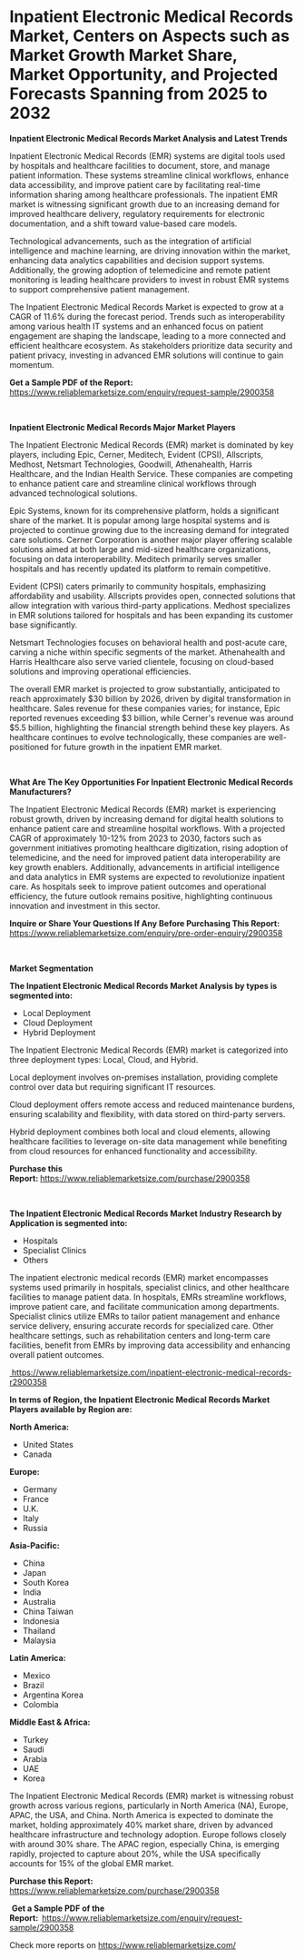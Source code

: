 <p><h1>Inpatient Electronic Medical Records Market, Centers on Aspects such as Market Growth Market Share, Market Opportunity, and Projected Forecasts Spanning from 2025 to 2032</h1></p><p><strong>Inpatient Electronic Medical Records Market Analysis and Latest Trends</strong></p>
<p><p>Inpatient Electronic Medical Records (EMR) systems are digital tools used by hospitals and healthcare facilities to document, store, and manage patient information. These systems streamline clinical workflows, enhance data accessibility, and improve patient care by facilitating real-time information sharing among healthcare professionals. The inpatient EMR market is witnessing significant growth due to an increasing demand for improved healthcare delivery, regulatory requirements for electronic documentation, and a shift toward value-based care models.</p><p>Technological advancements, such as the integration of artificial intelligence and machine learning, are driving innovation within the market, enhancing data analytics capabilities and decision support systems. Additionally, the growing adoption of telemedicine and remote patient monitoring is leading healthcare providers to invest in robust EMR systems to support comprehensive patient management.</p><p>The Inpatient Electronic Medical Records Market is expected to grow at a CAGR of 11.6% during the forecast period. Trends such as interoperability among various health IT systems and an enhanced focus on patient engagement are shaping the landscape, leading to a more connected and efficient healthcare ecosystem. As stakeholders prioritize data security and patient privacy, investing in advanced EMR solutions will continue to gain momentum.</p></p>
<p><strong>Get a Sample PDF of the Report:&nbsp;</strong> <a href="https://www.reliablemarketsize.com/enquiry/request-sample/2900358?utm_campaign=3131&utm_medium=2&utm_source=Github&utm_content=ia&utm_term=16032025&utm_id=inpatient-electronic-medical-records">https://www.reliablemarketsize.com/enquiry/request-sample/2900358</a></p>
<p>&nbsp;</p>
<p><strong>Inpatient Electronic Medical Records Major Market Players</strong></p>
<p><p>The Inpatient Electronic Medical Records (EMR) market is dominated by key players, including Epic, Cerner, Meditech, Evident (CPSI), Allscripts, Medhost, Netsmart Technologies, Goodwill, Athenahealth, Harris Healthcare, and the Indian Health Service. These companies are competing to enhance patient care and streamline clinical workflows through advanced technological solutions.</p><p>Epic Systems, known for its comprehensive platform, holds a significant share of the market. It is popular among large hospital systems and is projected to continue growing due to the increasing demand for integrated care solutions. Cerner Corporation is another major player offering scalable solutions aimed at both large and mid-sized healthcare organizations, focusing on data interoperability. Meditech primarily serves smaller hospitals and has recently updated its platform to remain competitive.</p><p>Evident (CPSI) caters primarily to community hospitals, emphasizing affordability and usability. Allscripts provides open, connected solutions that allow integration with various third-party applications. Medhost specializes in EMR solutions tailored for hospitals and has been expanding its customer base significantly.</p><p>Netsmart Technologies focuses on behavioral health and post-acute care, carving a niche within specific segments of the market. Athenahealth and Harris Healthcare also serve varied clientele, focusing on cloud-based solutions and improving operational efficiencies.</p><p>The overall EMR market is projected to grow substantially, anticipated to reach approximately $30 billion by 2026, driven by digital transformation in healthcare. Sales revenue for these companies varies; for instance, Epic reported revenues exceeding $3 billion, while Cerner's revenue was around $5.5 billion, highlighting the financial strength behind these key players. As healthcare continues to evolve technologically, these companies are well-positioned for future growth in the inpatient EMR market.</p></p>
<p>&nbsp;</p>
<p><strong>What Are The Key Opportunities For Inpatient Electronic Medical Records Manufacturers?</strong></p>
<p><p>The Inpatient Electronic Medical Records (EMR) market is experiencing robust growth, driven by increasing demand for digital health solutions to enhance patient care and streamline hospital workflows. With a projected CAGR of approximately 10-12% from 2023 to 2030, factors such as government initiatives promoting healthcare digitization, rising adoption of telemedicine, and the need for improved patient data interoperability are key growth enablers. Additionally, advancements in artificial intelligence and data analytics in EMR systems are expected to revolutionize inpatient care. As hospitals seek to improve patient outcomes and operational efficiency, the future outlook remains positive, highlighting continuous innovation and investment in this sector.</p></p>
<p><strong>Inquire or Share Your Questions If Any Before Purchasing This Report:</strong> <a href="https://www.reliablemarketsize.com/enquiry/pre-order-enquiry/2900358?utm_campaign=3131&utm_medium=2&utm_source=Github&utm_content=ia&utm_term=16032025&utm_id=inpatient-electronic-medical-records">https://www.reliablemarketsize.com/enquiry/pre-order-enquiry/2900358</a></p>
<p>&nbsp;</p>
<p><strong>Market Segmentation</strong></p>
<p><strong>The Inpatient Electronic Medical Records Market Analysis by types is segmented into:</strong></p>
<p><ul><li>Local Deployment</li><li>Cloud Deployment</li><li>Hybrid Deployment</li></ul></p>
<p><p>The Inpatient Electronic Medical Records (EMR) market is categorized into three deployment types: Local, Cloud, and Hybrid. </p><p>Local deployment involves on-premises installation, providing complete control over data but requiring significant IT resources. </p><p>Cloud deployment offers remote access and reduced maintenance burdens, ensuring scalability and flexibility, with data stored on third-party servers. </p><p>Hybrid deployment combines both local and cloud elements, allowing healthcare facilities to leverage on-site data management while benefiting from cloud resources for enhanced functionality and accessibility.</p></p>
<p><strong>Purchase this Report:&nbsp;</strong><a href="https://www.reliablemarketsize.com/purchase/2900358?utm_campaign=3131&utm_medium=2&utm_source=Github&utm_content=ia&utm_term=16032025&utm_id=inpatient-electronic-medical-records">https://www.reliablemarketsize.com/purchase/2900358</a></p>
<p>&nbsp;</p>
<p><strong>The Inpatient Electronic Medical Records Market Industry Research by Application is segmented into:</strong></p>
<p><ul><li>Hospitals</li><li>Specialist Clinics</li><li>Others</li></ul></p>
<p><p>The inpatient electronic medical records (EMR) market encompasses systems used primarily in hospitals, specialist clinics, and other healthcare facilities to manage patient data. In hospitals, EMRs streamline workflows, improve patient care, and facilitate communication among departments. Specialist clinics utilize EMRs to tailor patient management and enhance service delivery, ensuring accurate records for specialized care. Other healthcare settings, such as rehabilitation centers and long-term care facilities, benefit from EMRs by improving data accessibility and enhancing overall patient outcomes.</p></p>
<p><a href="https://www.reliablemarketsize.com/inpatient-electronic-medical-records-r2900358?utm_campaign=3131&utm_medium=2&utm_source=Github&utm_content=ia&utm_term=16032025&utm_id=inpatient-electronic-medical-records">&nbsp;https://www.reliablemarketsize.com/inpatient-electronic-medical-records-r2900358</a></p>
<p><strong>In terms of Region, the Inpatient Electronic Medical Records Market Players available by Region are:</strong></p>
<p>
    <p> <strong> North America: </strong>
        <ul>
            <li>United States</li>
            <li>Canada</li>
        </ul>
        </p> 
    <p> <strong> Europe: </strong>
        <ul>
            <li>Germany</li>
            <li>France</li>
            <li>U.K.</li>
            <li>Italy</li>
            <li>Russia</li>
        </ul>
        </p> 
    <p> <strong> Asia-Pacific: </strong>
        <ul>
            <li>China</li>
            <li>Japan</li>
            <li>South Korea</li>
            <li>India</li>
            <li>Australia</li>
            <li>China Taiwan</li>
            <li>Indonesia</li>
            <li>Thailand</li>
            <li>Malaysia</li>
        </ul>
        </p> 
    <p> <strong> Latin America: </strong>
        <ul>
            <li>Mexico</li>
            <li>Brazil</li>
            <li>Argentina Korea</li>
            <li>Colombia</li>
        </ul>
        </p> 
    <p> <strong> Middle East & Africa: </strong>
        <ul>
            <li>Turkey</li>
            <li>Saudi</li>
            <li>Arabia</li>
            <li>UAE</li>
            <li>Korea</li>
        </ul>
    </p>
    </p>
<p><p>The Inpatient Electronic Medical Records (EMR) market is witnessing robust growth across various regions, particularly in North America (NA), Europe, APAC, the USA, and China. North America is expected to dominate the market, holding approximately 40% market share, driven by advanced healthcare infrastructure and technology adoption. Europe follows closely with around 30% share. The APAC region, especially China, is emerging rapidly, projected to capture about 20%, while the USA specifically accounts for 15% of the global EMR market.</p></p>
<p><strong>Purchase this Report: </strong><a href="https://www.reliablemarketsize.com/purchase/2900358?utm_campaign=3131&utm_medium=2&utm_source=Github&utm_content=ia&utm_term=16032025&utm_id=inpatient-electronic-medical-records">https://www.reliablemarketsize.com/purchase/2900358</a></p>
<p>&nbsp;<strong>Get a Sample PDF of the Report:&nbsp;&nbsp;</strong><a href="https://www.reliablemarketsize.com/enquiry/request-sample/2900358?utm_campaign=3131&utm_medium=2&utm_source=Github&utm_content=ia&utm_term=16032025&utm_id=inpatient-electronic-medical-records">https://www.reliablemarketsize.com/enquiry/request-sample/2900358</a></p>
<p><strong></strong></p>
<p>Check more reports on <a href="https://www.reliablemarketsize.com/?utm_campaign=3131&utm_medium=2&utm_source=Github&utm_content=ia&utm_term=16032025&utm_id=inpatient-electronic-medical-records">https://www.reliablemarketsize.com/</a></p>